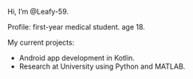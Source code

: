 Hi, I’m @Leafy-59.

Profile: first-year medical student. age 18. 

My current projects:
- Android app development in Kotlin.
- Research at University using Python and MATLAB.

<!---
Leafy-59/Leafy-59 is a ✨ special ✨ repository because its `README.md` (this file) appears on your GitHub profile.
You can click the Preview link to take a look at your changes.
--->
